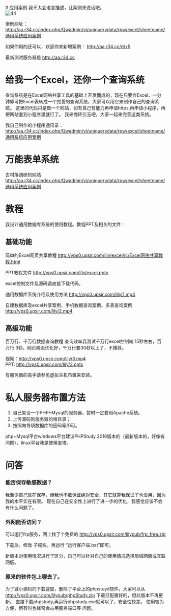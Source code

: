 

﻿# 应用案例
我不太会语言描述，让案例来说话吧。   
![44](http://vps0.upsir.com/lilypub/txl.png)



案例网址：
http://aa.r34.cc/index.php/Qwadmin/vi/uniquerydata/rpw/excel/sheetname/通用系统应用案例

如果你用的还可以，欢迎你来新增案例： http://aa.r34.cc/d/x5

最新测试服务器是 http://aa.r34.cc

# 给我一个Excel，还你一个查询系统
查询系统是在Excel网络共享工具的基础上开发而成的，现在只要会Excel，一分钟即可把Excel表转成一个完善的查询系统，大家可以用它来制作自己的查询系统。
这里的代码只是做一个网站，如有自己有能力再申请https,再申请小程序，再把网站套到小程序里就行了。
我来抛砖引玉吧，大家一起来完善这类系统。

我自己制作的小程序通讯录：
http://aa.r34.cc/index.php/Qwadmin/vi/uniquerydata/rpw/excel/sheetname/通用系统应用案例


# 万能表单系统
古村落调研的网站  
http://aa.r34.cc/index.php/Qwadmin/vi/uniquerydata/rpw/excel/sheetname/通用系统应用案例

# 教程
我设计通用数据库系统的使用教程。教程PPT及相关的文件：

## 基础功能
简单的Excel网页共享教程 http://vps0.upsir.com/lily/excel/jc/Excel网络共享教程.html




PPT教程文件
http://vps0.upsir.com/lily/excel.pptx

excel控制文件及源码请直接下载代码。



通用数据库系统介绍及使用方法
http://vps0.upsir.com/lily/1.mp4

自建数据库及excel共享案例、手机数据查询案例、多表查询案例
http://vps0.upsir.com/lily/2.mp4

## 高级功能

百万行、千万行数据查询教程
查询效率我测试千万行excel控制端 15秒左右，百万行 3秒。网页端没优化好，千万行要30秒以上了，不推荐。

视频：http://vps0.upsir.com/lily/3.mp4   
PPT: http://vps0.upsir.com/lily/3.pptx 

有服务器的高手请参见虚拟主机布置来安装。



# 私人服务器布置方法

1. 自己架设一个PHP+Mysql的服务器，暂时一定要用Apache系统。
2. 上传源码到服务器的根目录；
3. 按照向导填数据库的密码等即可。

php+Mysql平台windows平台建议PHPStudy 2016版本的（最新版本的，好像有问题），linux平台我是使用宝塔。




# 问答
### 能否保存敏感数据？
我至少自己就在保存，但我也不敢保证绝对安全，其它就算我保证了也没用，因为我的水平实在有限。
现在自己在安全性上进行了进一步的优化，我感觉应该不会有什么问题了。
### 外网能否访问？
可以运行frp服务，网上找了个免费的 http://vps0.upsir.com/lilypub/frp_free.zip

下载后，修改 子域名，再运行 “运行客户端.bat”即可。

新版本对使用情况进行了区分，自己可以针对自己的使用情况选择局域网版或互联网版。

### 原来的软件包上哪去了。
为了减小源码的下载速度，删除了平台上的phpstuyd软件，大家可以从
http://vps0.upsir.com/lilypub/phpStudy.zip  下载已配置好的，但此版本不再更新。
直接下载phpstudy,再运行phpstudy.exe就可以了，安全性较差。
使用较为方便，但有时也经常会占用服务端口等 问题。

